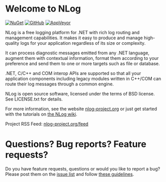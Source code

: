 Welcome to NLog
===

[![NuGet](https://img.shields.io/badge/nuget-v3.2.0-lightgrey.svg?style=flat)](https://www.nuget.org/packages/NLog/)
[![GitHub](https://img.shields.io/badge/release-v3.2.0-blue.svg?style=flat)](https://github.com/NLog/NLog/releases)
[![AppVeyor](https://img.shields.io/appveyor/ci/gruntjs/grunt.svg?style=flat)](https://ci.appveyor.com/project/Xharze/nlog-134)




NLog is a free logging platform for .NET with rich log routing and management 
capabilities. It makes it easy to produce and manage high-quality logs for 
your application regardless of its size or complexity. 

It can process diagnostic messages emitted from any .NET language, augment 
them with contextual information, format them according to your preference 
and send them to one or more targets such as file or database. 

.NET, C/C++ and COM interop APIs are supported so that all your application 
components including legacy modules written in C++/COM can route their log 
messages through a common engine. 

NLog is open source software, licensed under the terms of BSD license. 
See LICENSE.txt for details.

For more information, see the website [nlog-project.org](http://nlog-project.org)
or just get started with the tutorials on [the NLog wiki](https://github.com/NLog/NLog/wiki).

Project RSS Feed: [nlog-project.org/feed](http://nlog-project.org/feed/)

Questions? Bug reports? Feature requests?
===
Do you have feature requests, questions or would you like to report a bug? Please post them on the [issue list](https://github.com/NLog/NLog/issues) and follow [these guidelines](CONTRIBUTING.md).
